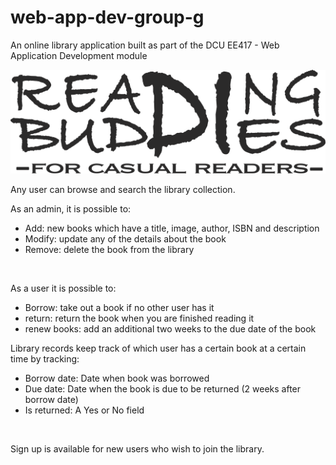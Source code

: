 # web-app-dev-group-g

An online library application built as part of the DCU EE417 - Web Application Development module<br>

![Logo](src/main/webapp/images/logo.png)

Any user can browse and search the library collection.<br>

As an admin, it is possible to:
* Add: new books which have a title, image, author, ISBN and description
* Modify: update any of the details about the book
* Remove: delete the book from the library
<br>

As a user it is possible to:
* Borrow: take out a book if no other user has it
* return: return the book when you are finished reading it
* renew books: add an additional two weeks to the due date of the book

Library records keep track of which user has a certain book at a certain time by tracking:
* Borrow date: Date when book was borrowed
* Due date: Date when the book is due to be returned (2 weeks after borrow date)
* Is returned: A Yes or No field
<br>

Sign up is available for new users who wish to join the library.<br>



